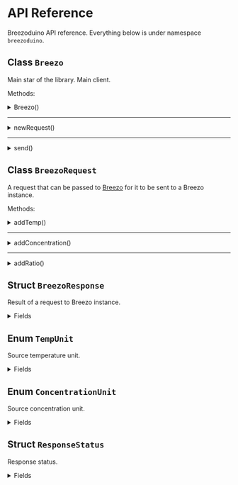 # API Reference
Breezoduino API reference. Everything below is under namespace
`breezoduino`.


## Class `Breezo`

Main star of the library. Main client.

Methods:

<details>
<summary>Breezo()</summary>
Constructor method. Just call like `Breezo(..)` or with shorthand initialization: `Breezo varname(..)`.

Params:
* `const char*` URL: the URL of your Breezo instance.

Returns: itself, duh.

</details>

---

<details>
<summary>newRequest()</summary>

Returns a new [breezo request](#class-breezorequest).

Params: (none)

Returns: a [BreezoRequest](#class-breezorequest) object.

</details>

---

<details>
<summary>send()</summary>

Send a request to the Breezo instance server specified during initialization.

Params:
* `BreezoRequest` request: the request to send.

Returns: a [BreezoResponse](#struct-breezoresponse) object.
</details>


## Class `BreezoRequest`

A request that can be passed to [Breezo](#class-breezo) for it to be sent to a Breezo instance.

Methods:

<details>
<summary>addTemp()</summary>

Add a new data entry of type temperature.

_Note: all temperatures are stored as celsius **internally**._

Params:
* `const char*` id: Identifier of the entry.
* `float` value: Value of entry.
* [TempUnit](#enum-tempunit) unit: unit of temperature (`TempUnit.Celsius` or `TempUnit.Fahrenheit`). **Defaults to `TempUnit.Celsius`**.

Returns: (none)

</details>

---

<details>
<summary>addConcentration()</summary>
Add a new data entry of type concentration.

_Note: all concentration levels are stored as PPM **internally**._

Params:
* `const char*` id: Identifier of the entry.
* `float` value: Value of entry.
* [ConcentrationUnit](#enum-concentrationunit) unit: unit of temperature (`ConcentrationUnit.PPM` or `ConcentrationUnit.PPB`). **Defaults to `ConcentrationUnit.PPM`**.

Returns: (none)

</details>

---

<details>
<summary>addRatio()</summary>

Add a new data entry of type ratio (value ranging from 0 to 1).

_**WARNING**: if you give a value above 1, it will be clamp to 1. Below 0 and you get 0._

Params:
* `const char*` id: Identifier of the entry.
* `float` value: Value of entry.

Returns: (none)

</details>


## Struct `BreezoResponse`

Result of a request to Breezo instance.

<details>
<summary>Fields</summary>

* [ResultStatus](#enum-responsestatus): the status of the response.
* `string` id: ID of the entry in the database. Is empty when the request failed.
* `string` message: message of the response.

</details>


## Enum `TempUnit`
Source temperature unit.

<details>
<summary>Fields</summary>

Items:
* `Celsius` (default)
* `Fahrenheit`

</details>

## Enum `ConcentrationUnit`
Source concentration unit.

<details>
<summary>Fields</summary>

Items:
* `PPM`
* `PPB`

</details>

## Struct `ResponseStatus`

Response status.

<details>
<summary>Fields</summary>

Items:
* `OK`
* `Error`

</details>
